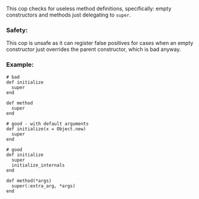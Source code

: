 This cop checks for useless method definitions, specifically: empty constructors
and methods just delegating to `super`.

### Safety:

This cop is unsafe as it can register false positives for cases when an empty
constructor just overrides the parent constructor, which is bad anyway.

### Example:
    # bad
    def initialize
      super
    end

    def method
      super
    end

    # good - with default arguments
    def initialize(x = Object.new)
      super
    end

    # good
    def initialize
      super
      initialize_internals
    end

    def method(*args)
      super(:extra_arg, *args)
    end
